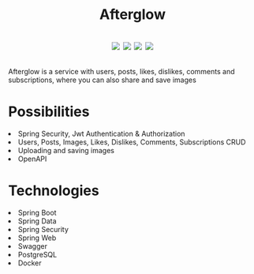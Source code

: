 <h1 align="center">Afterglow

[![](https://img.shields.io/badge/Developed%20by-halcyon-blue)](https://github.com/HalcyonsDev)
![](https://img.shields.io/badge/JDK-17-yellow)
![](https://img.shields.io/badge/Spring%20Boot-3.0.11-%236DB33F)
[![](https://img.shields.io/badge/DBMS-PostgreSQL-%234476ff)](https://www.postgresql.org/)
</h1>

<p>Afterglow is a service with users, posts, likes, dislikes, comments and subscriptions, where you can also share and save images</p>

<h1>Possibilities</h1>

<li>Spring Security, Jwt Authentication & Authorization</li>
<li>Users, Posts, Images, Likes, Dislikes, Comments, Subscriptions CRUD</li>
<li>Uploading and saving images</li>
<li>OpenAPI</li>

<h1>Technologies</h1>
<li>Spring Boot</li>
<li>Spring Data</li>
<li>Spring Security</li>
<li>Spring Web</li>
<li>Swagger</li>
<li>PostgreSQL</li>
<li>Docker</li>